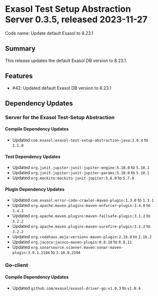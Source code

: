 # Exasol Test Setup Abstraction Server 0.3.5, released 2023-11-27

Code name: Update default Exasol to 8.23.1

## Summary

This release updates the default Exasol DB version to 8.23.1.

## Features

* #42: Updated default Exasol DB version to 8.23.1

## Dependency Updates

### Server for the Exasol Test-Setup Abstraction

#### Compile Dependency Updates

* Updated `com.exasol:exasol-test-setup-abstraction-java:2.0.4` to `2.1.0`

#### Test Dependency Updates

* Updated `org.junit.jupiter:junit-jupiter-engine:5.10.0` to `5.10.1`
* Updated `org.junit.jupiter:junit-jupiter-params:5.10.0` to `5.10.1`
* Updated `org.mockito:mockito-junit-jupiter:5.6.0` to `5.7.0`

#### Plugin Dependency Updates

* Updated `com.exasol:error-code-crawler-maven-plugin:1.3.0` to `1.3.1`
* Updated `org.apache.maven.plugins:maven-enforcer-plugin:3.4.0` to `3.4.1`
* Updated `org.apache.maven.plugins:maven-failsafe-plugin:3.1.2` to `3.2.2`
* Updated `org.apache.maven.plugins:maven-surefire-plugin:3.1.2` to `3.2.2`
* Updated `org.codehaus.mojo:versions-maven-plugin:2.16.0` to `2.16.2`
* Updated `org.jacoco:jacoco-maven-plugin:0.8.10` to `0.8.11`
* Updated `org.sonarsource.scanner.maven:sonar-maven-plugin:3.9.1.2184` to `3.10.0.2594`

### Go-client

#### Compile Dependency Updates

* Updated `github.com/exasol/exasol-driver-go:v1.0.3` to `v1.0.4`
